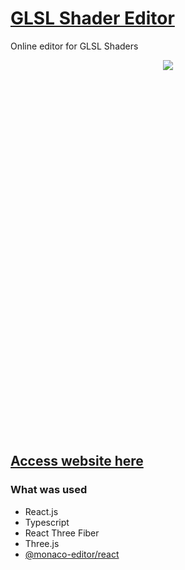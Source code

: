# [GLSL Shader Editor](https://glsl-editor.web.app/)

Online editor for GLSL Shaders

<p align="center" style="height: 600px">
  <img src="./demo.gif">
</p>

## [Access website here](https://glsl-editor.web.app/ "Homepage")

### What was used

- React.js
- Typescript
- React Three Fiber
- Three.js
- [@monaco-editor/react](https://www.npmjs.com/package/@monaco-editor/react)
